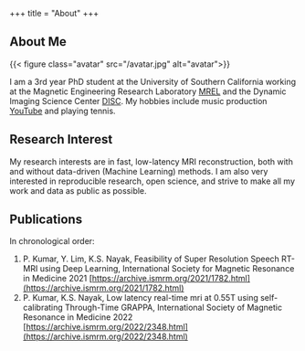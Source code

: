 +++
title = "About"
+++

## About Me

{{< figure class="avatar" src="/avatar.jpg" alt="avatar">}}

I am a 3rd year PhD student at the University of Southern California working at the Magnetic Engineering Research Laboratory [MREL](https://mrel.usc.edu) and the Dynamic Imaging Science Center [DISC](https://disc.usc.edu). My hobbies include music production [YouTube](https://www.youtube.com/channel/UCyzl_Z2Or32KIv2Sodcgj4Q) and playing tennis.

## Research Interest

My research interests are in fast, low-latency MRI reconstruction, both with and without data-driven (Machine Learning) methods. I am also very interested in reproducible research, open science, and strive to make all my work and data as public as possible.

## Publications

In chronological order:
1. P. Kumar, Y. Lim, K.S. Nayak, Feasibility of Super Resolution Speech RT-MRI using Deep Learning, International Society for Magnetic Resonance in Medicine 2021 [https://archive.ismrm.org/2021/1782.html](https://archive.ismrm.org/2021/1782.html)
2. P. Kumar, K.S. Nayak, Low latency real-time mri at 0.55T using self-calibrating Through-Time GRAPPA, International Society of Magnetic Resonance in Medicine 2022 [https://archive.ismrm.org/2022/2348.html](https://archive.ismrm.org/2022/2348.html)

